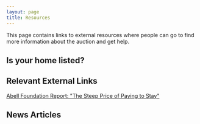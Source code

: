 ```yaml
---
layout: page
title: Resources
---
```


This page contains links to external resources where people can go to find more information about the auction and get help.

## Is your home listed?

## Relevant External Links

[Abell Foundation Report: "The Steep Price of Paying to Stay"](http://www.abell.org/publications/steep-price-paying-stay)

## News Articles
